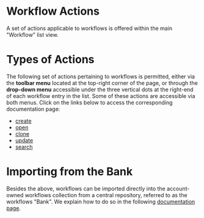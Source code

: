 # Workflow Actions

A set of actions applicable to workflows is offered within the main "Workflow" list view.

# Types of Actions

The following set of actions pertaining to workflows is permitted, either via the **toolbar menu** located at the top-right corner of the page, or through the **drop-down menu** accessible under the three vertical dots at the right-end of each workflow entry in the list. Some of these actions are accessible via both menus. Click on the links below to access the corresponding documentation page:

- [create](/workflows/actions/create.md)
- [open](/general/actions/open-edit.md)
- [clone](/general/actions/clone.md)
- [update](/workflows/actions/update.md)
- [search](/general/actions/search.md)
                                          
# Importing from the Bank

Besides the above, workflows can be imported directly into the account-owned workflows collection from a central repository, referred to as the workflows "Bank". We explain how to do so in the following [documentation page](bank.md). 
